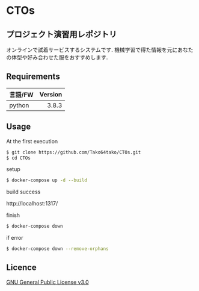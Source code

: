 # CTOs
## プロジェクト演習用レポジトリ
オンラインで試着サービスするシステムです.
機械学習で得た情報を元にあなたの体型や好み合わせた服をおすすめします.

## Requirements
| 言語/FW | Version|
| :------------| ---------: |
| python | 3.8.3　|

## Usage 
At the first execution
```sh
$ git clone https://github.com/Tako64tako/CTOs.git
$ cd CTOs
```

setup
```sh
$ docker-compose up -d --build
```
build success

http://localhost:1317/

finish
```sh
$ docker-compose down
```
if error
```sh
$ docker-compose down --remove-orphans
```
 
## Licence  
<a href="https://github.com/Tako64tako/CTOs/blob/main/LICENSE">GNU General Public License v3.0</a>

